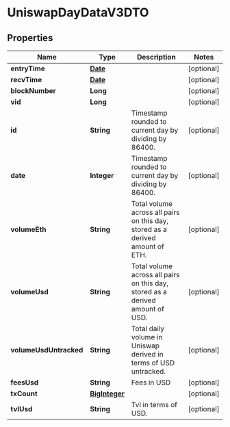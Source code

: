 

# UniswapDayDataV3DTO

## Properties

Name | Type | Description | Notes
------------ | ------------- | ------------- | -------------
**entryTime** | [**Date**](Date.md) |  |  [optional]
**recvTime** | [**Date**](Date.md) |  |  [optional]
**blockNumber** | **Long** |  |  [optional]
**vid** | **Long** |  |  [optional]
**id** | **String** | Timestamp rounded to current day by dividing by 86400. |  [optional]
**date** | **Integer** | Timestamp rounded to current day by dividing by 86400. |  [optional]
**volumeEth** | **String** | Total volume across all pairs on this day, stored as a derived amount of ETH. |  [optional]
**volumeUsd** | **String** | Total volume across all pairs on this day, stored as a derived amount of USD. |  [optional]
**volumeUsdUntracked** | **String** | Total daily volume in Uniswap derived in terms of USD untracked. |  [optional]
**feesUsd** | **String** | Fees in USD |  [optional]
**txCount** | [**BigInteger**](BigInteger.md) |  |  [optional]
**tvlUsd** | **String** | Tvl in terms of USD. |  [optional]




